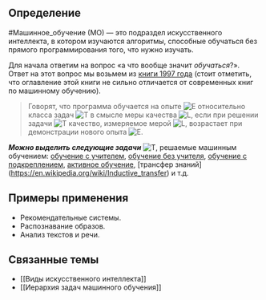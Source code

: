 
## Определение
#Машинное_обучение (МО) — это подраздел искусственного интеллекта, в котором изучаются алгоритмы, способные обучаться без прямого программирования того, что нужно изучать.

Для начала ответим на вопрос «а что вообще значит _обучаться_?». Ответ на этот вопрос мы возьмем из [книги 1997 года](http://www.cs.cmu.edu/~tom/mlbook.html) (стоит отметить, что оглавление этой книги не сильно отличается от современных книг по машинному обучению).

>Говорят, что программа обучается на опыте ![$E$](https://habrastorage.org/getpro/habr/formulas/d4f/55a/37f/d4f55a37fb733b176d0ef014591e1b35.svg) относительно класса задач ![$T$](https://habrastorage.org/getpro/habr/formulas/175/f98/839/175f98839ab732db76d5f20cd6ce2ce9.svg) в смысле меры качества ![$L$](https://habrastorage.org/getpro/habr/formulas/a5a/4e0/afa/a5a4e0afaec84939dbfda220172b2be0.svg), если при решении задачи ![$T$](https://habrastorage.org/getpro/habr/formulas/175/f98/839/175f98839ab732db76d5f20cd6ce2ce9.svg) качество, измеряемое мерой ![$L$](https://habrastorage.org/getpro/habr/formulas/a5a/4e0/afa/a5a4e0afaec84939dbfda220172b2be0.svg), возрастает при демонстрации нового опыта ![$E$](https://habrastorage.org/getpro/habr/formulas/d4f/55a/37f/d4f55a37fb733b176d0ef014591e1b35.svg).


***Можно выделить следующие задачи*** ![$T$](https://habrastorage.org/getpro/habr/formulas/175/f98/839/175f98839ab732db76d5f20cd6ce2ce9.svg), решаемые машинным обучением: [обучение с учителем](https://ru.wikipedia.org/wiki/%D0%9E%D0%B1%D1%83%D1%87%D0%B5%D0%BD%D0%B8%D0%B5_%D1%81_%D1%83%D1%87%D0%B8%D1%82%D0%B5%D0%BB%D0%B5%D0%BC), [обучение без учителя](https://ru.wikipedia.org/wiki/%D0%9E%D0%B1%D1%83%D1%87%D0%B5%D0%BD%D0%B8%D0%B5_%D0%B1%D0%B5%D0%B7_%D1%83%D1%87%D0%B8%D1%82%D0%B5%D0%BB%D1%8F), [обучение с подкреплением](https://ru.wikipedia.org/wiki/%D0%9E%D0%B1%D1%83%D1%87%D0%B5%D0%BD%D0%B8%D0%B5_%D1%81_%D0%BF%D0%BE%D0%B4%D0%BA%D1%80%D0%B5%D0%BF%D0%BB%D0%B5%D0%BD%D0%B8%D0%B5%D0%BC), [активное обучение](https://en.wikipedia.org/wiki/Active_learning_(machine_learning)), [трансфер знаний](https://en.wikipedia.org/wiki/Inductive_transfer) и т.д. 




## Примеры применения
- Рекомендательные системы.
- Распознавание образов.
- Анализ текстов и речи.

## Связанные темы
- [[Виды искусственного интеллекта]]
- [[Иерархия задач машинного обучения]]
